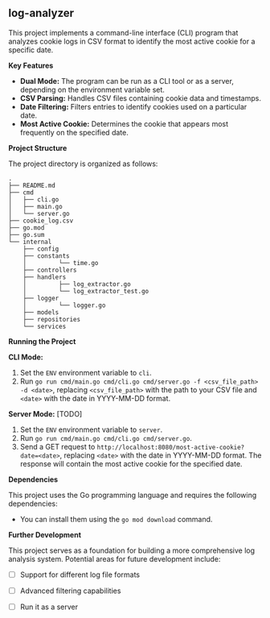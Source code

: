 ## log-analyzer

This project implements a command-line interface (CLI) program  that analyzes cookie logs in CSV format to identify the most active cookie for a specific date.

**Key Features**

- **Dual Mode:** The program can be run as a CLI tool or as a server, depending on the environment variable set.
- **CSV Parsing:** Handles CSV files containing cookie data and timestamps.
- **Date Filtering:** Filters entries to identify cookies used on a particular date.
- **Most Active Cookie:** Determines the cookie that appears most frequently on the specified date.

**Project Structure**

The project directory is organized as follows:
```
.
├── README.md
├── cmd
│   ├── cli.go
│   ├── main.go
│   └── server.go
├── cookie_log.csv
├── go.mod
├── go.sum
└── internal
    ├── config
    ├── constants
    │         └── time.go
    ├── controllers
    ├── handlers
    │         ├── log_extractor.go
    │         └── log_extractor_test.go
    ├── logger
    │         └── logger.go
    ├── models
    ├── repositories
    └── services
```

**Running the Project**

**CLI Mode:**

1. Set the `ENV` environment variable to `cli`.
2. Run `go run cmd/main.go cmd/cli.go cmd/server.go -f <csv_file_path> -d <date>`, replacing `<csv_file_path>` with the path to your CSV file and `<date>` with the date in YYYY-MM-DD format.

**Server Mode:** [TODO]

1. Set the `ENV` environment variable to `server`.
2. Run `go run cmd/main.go cmd/cli.go cmd/server.go`.
3. Send a GET request to `http://localhost:8080/most-active-cookie?date=<date>`, replacing `<date>` with the date in YYYY-MM-DD format. The response will contain the most active cookie for the specified date.

**Dependencies**

This project uses the Go programming language and requires the following dependencies:

* You can install them using the `go mod download` command.

**Further Development**

This project serves as a foundation for building a more comprehensive log analysis system. Potential areas for future development include:

- [ ] Support for different log file formats
- [ ] Advanced filtering capabilities
- [ ] Run it as a server

